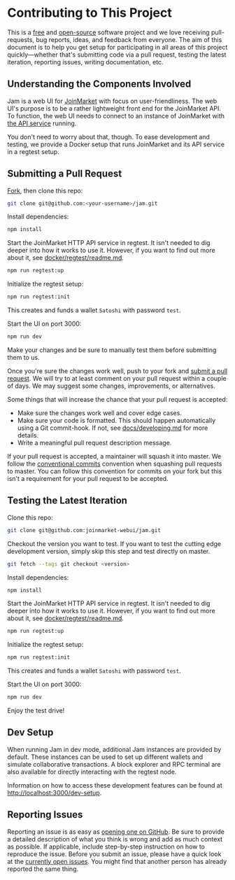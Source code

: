 # Contributing to This Project

This is a [free](https://www.gnu.org/licenses/license-list.html#Expat) and [open-source](https://opensource.org/licenses/MIT) software project and we love receiving pull-requests, bug reports, ideas, and feedback from everyone.
The aim of this document is to help you get setup for participating in all areas of this project quickly—whether that's submitting code via a pull request, testing the latest iteration, reporting issues, writing documentation, etc.

## Understanding the Components Involved

Jam is a web UI for [JoinMarket](https://github.com/JoinMarket-Org/joinmarket-clientserver/) with focus on user-friendliness.
The web UI's purpose is to be a rather lightweight front end for the JoinMarket API.
To function, the web UI needs to connect to an instance of JoinMarket with [the API service](https://github.com/JoinMarket-Org/joinmarket-clientserver/blob/master/docs/JSON-RPC-API-using-jmwalletd.md) running.

You don't need to worry about that, though.
To ease development and testing, we provide a Docker setup that runs JoinMarket and its API service in a regtest setup.

## Submitting a Pull Request

[Fork](https://github.com/joinmarket-webui/jam/fork), then clone this repo:

```sh
git clone git@github.com:<your-username>/jam.git
```

Install dependencies:

```sh
npm install
```

Start the JoinMarket HTTP API service in regtest.
It isn't needed to dig deeper into how it works to use it.
However, if you want to find out more about it, see [docker/regtest/readme.md](docker/regtest/readme.md).

```sh
npm run regtest:up
```

Initialize the regtest setup:

```sh
npm run regtest:init
```

This creates and funds a wallet `Satoshi` with password `test`.

Start the UI on port 3000:

```sh
npm run dev
```

Make your changes and be sure to manually test them before submitting them to us.

Once you're sure the changes work well, push to your fork and [submit a pull request](https://github.com/joinmarket-webui/jam/compare/).
We will try to at least comment on your pull request within a couple of days. We may suggest some changes, improvements, or alternatives.

Some things that will increase the chance that your pull request is accepted:

- Make sure the changes work well and cover edge cases.
- Make sure your code is formatted. This should happen automatically using a Git commit-hook. If not, see [docs/developing.md](docs/developing.md) for more details.
- Write a meaningful pull request description message.

If your pull request is accepted, a maintainer will squash it into master.
We follow the [conventional commits](https://www.conventionalcommits.org/en/v1.0.0/) convention when squashing pull requests to master.
You can follow this convention for commits on your fork but this isn't a requirement for your pull request to be accepted.

## Testing the Latest Iteration

Clone this repo:

```sh
git clone git@github.com:joinmarket-webui/jam.git
```

Checkout the version you want to test. If you want to test the cutting edge development version, simply skip this step and test directly on master.

```sh
git fetch --tags git checkout <version>
```

Install dependencies:

```sh
npm install
```

Start the JoinMarket HTTP API service in regtest.
It isn't needed to dig deeper into how it works to use it.
However, if you want to find out more about it, see [docker/regtest/readme.md](docker/regtest/readme.md).

```sh
npm run regtest:up
```

Initialize the regtest setup:

```sh
npm run regtest:init
```

This creates and funds a wallet `Satoshi` with password `test`.

Start the UI on port 3000:

```sh
npm run dev
```

Enjoy the test drive!

## Dev Setup

When running Jam in dev mode, additional Jam instances are provided by default. These instances can be used to set up different wallets and simulate collaborative transactions. A block explorer and RPC terminal are also available for directly interacting with the regtest node.

Information on how to access these development features can be found at [http://localhost:3000/dev-setup](http://localhost:3000/dev-setup).

## Reporting Issues

Reporting an issue is as easy as [opening one on GitHub](https://github.com/joinmarket-webui/jam/issues/new).
Be sure to provide a detailed description of what you think is wrong and add as much context as possible.
If applicable, include step-by-step instruction on how to reproduce the issue.
Before you submit an issue, please have a quick look at the [currently open issues](https://github.com/joinmarket-webui/jam/issues).
You might find that another person has already reported the same thing.
